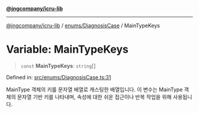 [**@jngcompany/icru-lib**](../../../README.md)

***

[@jngcompany/icru-lib](../../../README.md) / [enums/DiagnosisCase](../README.md) / MainTypeKeys

# Variable: MainTypeKeys

> `const` **MainTypeKeys**: `string`[]

Defined in: [src/enums/DiagnosisCase.ts:31](https://github.com/jngcompany/icru-lib/blob/d3a4d9c24074b22f396121b6f6d7c5106c66ae75/src/enums/DiagnosisCase.ts#L31)

MainType 객체의 키를 문자열 배열로 캐스팅한 배열입니다.
이 변수는 MainType 객체의 문자열 기반 키를 나타내며,
속성에 대한 쉬운 접근이나 반복 작업을 위해 사용됩니다.
